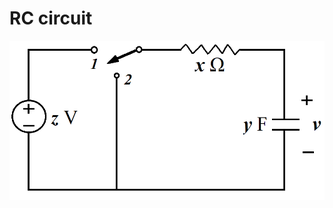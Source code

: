 # RC circuit
![RC Circuit](https://github.com/rolf0504/ai108b/blob/master/hw5-scientific/3-RC/img/rc.png)